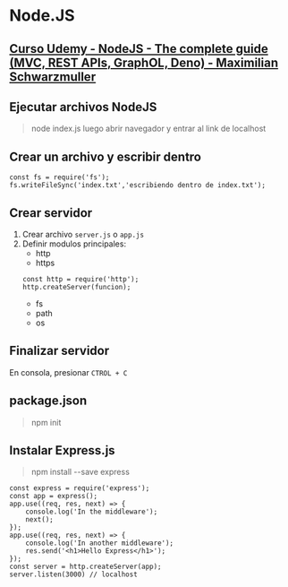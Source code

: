 # Node.JS
## [Curso Udemy - NodeJS - The complete guide (MVC, REST APIs, GraphOL, Deno) - Maximilian Schwarzmuller](https://www.udemy.com/course/nodejs-the-complete-guide/)
## Ejecutar archivos NodeJS
> node index.js
luego abrir navegador y entrar al link de localhost
## Crear un archivo y escribir dentro
```
const fs = require('fs');
fs.writeFileSync('index.txt','escribiendo dentro de index.txt');
```
## Crear servidor
1. Crear archivo `server.js` o `app.js`
2. Definir modulos principales:
    - http
    - https
    ```
    const http = require('http');
    http.createServer(funcion);
    ```
    - fs
    - path
    - os
## Finalizar servidor
En consola, presionar `CTROL + C`
## package.json
> npm init
## Instalar Express.js
> npm install --save express
```
const express = require('express');
const app = express();
app.use((req, res, next) => {
    console.log('In the middleware');
    next();
});
app.use((req, res, next) => {
    console.log('In another middleware');
    res.send('<h1>Hello Express</h1>');
});
const server = http.createServer(app);
server.listen(3000) // localhost
```